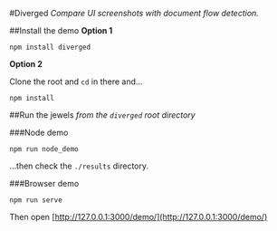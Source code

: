 #Diverged
_Compare UI screenshots with document flow detection._

##Install the demo
**Option 1**

```
npm install diverged
```

**Option 2**

Clone the root and `cd` in there and...

```
npm install
```

##Run the jewels
_from the `diverged` root directory_

###Node demo

```
npm run node_demo
```
...then check the `./results` directory.


###Browser demo

```
npm run serve
```
Then open [http://127.0.0.1:3000/demo/](http://127.0.0.1:3000/demo/)